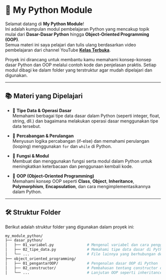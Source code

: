 # 📘 My Python Module

Selamat datang di **My Python Module**!  
Ini adalah kumpulan modul pembelajaran Python yang mencakup topik mulai dari **Dasar-Dasar Python** hingga **Object-Oriented Programming (OOP)**.  
Semua materi ini saya pelajari dan tulis ulang berdasarkan video pembelajaran dari channel YouTube **[Kelas Terbuka](https://www.youtube.com/@kelasTerbuka)**.

Proyek ini dirancang untuk membantu kamu memahami konsep-konsep dasar Python dan OOP melalui contoh kode dan penjelasan praktis. Setiap modul dibagi ke dalam folder yang terstruktur agar mudah dipelajari dan digunakan.

---

## 📚 Materi yang Dipelajari

- 🔹 **Tipe Data & Operasi Dasar**  
  Memahami berbagai tipe data dasar dalam Python (seperti integer, float, string, dll.) dan bagaimana melakukan operasi dasar menggunakan tipe data tersebut.
  
- 🔹 **Percabangan & Perulangan**  
  Menyusun logika percabangan (if-else) dan memahami perulangan (looping) menggunakan `for` dan `while` di Python.
  
- 🔹 **Fungsi & Modul**  
  Membuat dan menggunakan fungsi serta modul dalam Python untuk meningkatkan keterbacaan dan penggunaan kembali kode.

- 🔹 **OOP (Object-Oriented Programming)**  
  Memahami konsep OOP seperti **Class**, **Object**, **Inheritance**, **Polymorphism**, **Encapsulation**, dan cara mengimplementasikannya dalam Python.

---

## 🛠 Struktur Folder

Berikut adalah struktur folder yang digunakan dalam proyek ini:

```bash
my_module_python/
├── dasar_python/
│   ├── 01_variabel.py               # Mengenal variabel dan cara penggunaannya
│   ├── 02_tipe_data.py              # Memahami tipe data dasar di Python
│   └── ...                          # File lainnya yang berhubungan dengan dasar-dasar Python
├── object_oriented_programming/
│   ├── 01_pengantarOOP/             # Pengenalan dasar OOP di Python
│   ├── 02_constructor/              # Pembahasan tentang constructor dan self
│   └── ...                          # Lanjutan OOP seperti inheritance dan polymorphism
